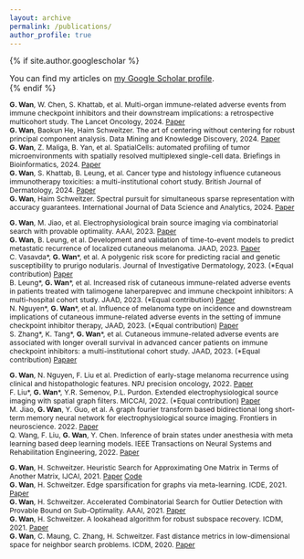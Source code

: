 ```yaml
---
layout: archive
permalink: /publications/
author_profile: true
---
```


{% if site.author.googlescholar %}
  <div class="wordwrap">You can find my articles on <a href="{{site.author.googlescholar}}">my Google Scholar profile</a>.</div>
{% endif %}
 

<span style="font-size:0.87em;">  

**G. Wan**, W. Chen, S. Khattab, et al. Multi-organ immune-related adverse events from immune checkpoint inhibitors and their downstream implications: a retrospective multicohort study. The Lancet Oncology, 2024. [Paper](https://www.thelancet.com/journals/lanonc/article/PIIS1470-2045(24)00278-X/abstract)    
**G. Wan**, Baokun He, Haim Schweitzer. The art of centering without centering for robust principal component analysis. Data Mining and Knowledge Discovery, 2024. [Paper](https://personal.utdallas.edu/~haim/publications/biastrick.pdf)     
**G. Wan**, Z. Maliga, B. Yan, et al. SpatialCells: automated profiling of tumor microenvironments with spatially resolved multiplexed single-cell data. Briefings in Bioinformatics, 2024. [Paper](https://academic.oup.com/bib/article/25/3/bbae189/7663435)     
**G. Wan**, S. Khattab, B. Leung, et al. Cancer type and histology influence cutaneous immunotherapy toxicities: a multi-institutional cohort study. British Journal of Dermatology, 2024. [Paper](https://academic.oup.com/bjd/advance-article-abstract/doi/10.1093/bjd/ljae053/7608988)    
**G. Wan**, Haim Schweitzer. Spectral pursuit for simultaneous sparse representation with accuracy guarantees. International Journal of Data Science and Analytics, 2024. [Paper](https://link.springer.com/article/10.1007/s41060-023-00480-y)

**G. Wan**, M. Jiao, et al. Electrophysiological brain source imaging via combinatorial search with provable optimality. AAAI, 2023. [Paper](https://ojs.aaai.org/index.php/AAAI/article/view/26471)    
**G. Wan**, B. Leung, et al. Development and validation of time-to-event models to predict metastatic recurrence of localized cutaneous melanoma. JAAD, 2023. [Paper](https://www.sciencedirect.com/science/article/pii/S0190962223028815?casa_token=mpGg8Eu9tV4AAAAA:-wmLF6RTLTAvQg5XmMbJBaW5zcETpZo0DsOCKFeGg6NdCYYjnJckplRTy5xa9IwGX4maLObezg)    
C. Vasavda\*, **G. Wan**\*, et al. A polygenic risk score for predicting racial and genetic susceptibility to prurigo nodularis. Journal of Investigative Dermatology, 2023. (\*Equal contribution) [Paper](https://www.sciencedirect.com/science/article/pii/S0022202X23021255)    
B. Leung\*, **G. Wan**\*, et al. Increased risk of cutaneous immune-related adverse events in patients treated with talimogene laherparepvec and immune checkpoint inhibitors: A multi-hospital cohort study. JAAD, 2023. (\*Equal contribution) [Paper](https://www.sciencedirect.com/science/article/pii/S0190962223002682)    
N. Nguyen\*, **G. Wan**\*, et al. Influence of melanoma type on incidence and downstream implications of cutaneous immune-related adverse events in the setting of immune checkpoint inhibitor therapy, JAAD, 2023. (\*Equal contribution) [Paper](https://www.sciencedirect.com/science/article/abs/pii/S0190962223002049)    
S. Zhang\*, K. Tang\*, **G. Wan**\*, et al. Cutaneous immune-related adverse events are associated with longer overall survival in advanced cancer patients on immune checkpoint inhibitors: a multi-institutional cohort study. JAAD, 2023. (\*Equal contribution) [Papaer](https://www.sciencedirect.com/science/article/pii/S0190962223001536) 

**G. Wan**, N. Nguyen, F. Liu et al. Prediction of early-stage melanoma recurrence using clinical and histopathologic features. NPJ precision oncology, 2022. [Paper](https://www.nature.com/articles/s41698-022-00321-4)   
F. Liu\*, **G. Wan**\*, Y.R. Semenov, P.L. Purdon. Extended electrophysiological source imaging with spatial graph filters. MICCAI, 2022. (\*Equal contribution) [Paper](https://link.springer.com/chapter/10.1007/978-3-031-16431-6_10)       
M. Jiao, **G. Wan**, Y. Guo, et al. A graph fourier transform based bidirectional long short-term memory neural network for electrophysiological source imaging. Frontiers in neuroscience. 2022. [Paper](https://www.frontiersin.org/journals/neuroscience/articles/10.3389/fnins.2022.867466/full#:~:text=In%20this%20paper,%20we%20propose,subspaces%20spanned%20by%20corresponding%20eigenvectors.)     
Q. Wang, F. Liu, **G. Wan**, Y. Chen. Inference of brain states under anesthesia with meta learning based deep learning models. IEEE Transactions on Neural Systems and Rehabilitation Engineering, 2022. [Paper](https://ieeexplore.ieee.org/abstract/document/9755157)

**G. Wan**, H. Schweitzer. Heuristic Search for Approximating One Matrix in Terms of Another Matrix, IJCAI, 2021. [Paper](https://personal.utdallas.edu/~haim/publications/ijcai21.pdf) [Code](https://github.com/cwanlab/AStarXY)    
**G. Wan**, H. Schweitzer. Edge sparsification for graphs via meta-learning. ICDE, 2021. [Paper](https://ieeexplore.ieee.org/abstract/document/9458885)     
**G. Wan**, H. Schweitzer. Accelerated Combinatorial Search for Outlier Detection with Provable Bound on Sub-Optimality. AAAI, 2021. [Paper](https://ojs.aaai.org/index.php/AAAI/article/view/17475)     
**G. Wan**, H. Schweitzer. A lookahead algorithm for robust subspace recovery. ICDM, 2021. [Paper](https://ieeexplore.ieee.org/abstract/document/9679069)    
**G. Wan**, C. Maung, C. Zhang, H. Schweitzer. Fast distance metrics in low-dimensional space for neighbor search problems. ICDM, 2020. [Paper](https://ieeexplore.ieee.org/abstract/document/9338319)
</span>   
